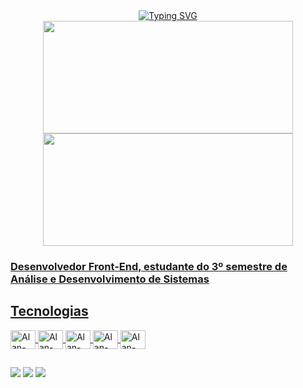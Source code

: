<div align='center'>
<a href="https://git.io/typing-svg"><img src="https://readme-typing-svg.demolab.com?font=Fira+Code&pause=1000&color=E7F6F7&vCenter=true&width=435&lines=Ol%C3%A1%2C+eu+sou+o+Alan+Felipe%F0%9F%91%8B" alt="Typing SVG" /></a>
</div>

<div align="center">
  <a href="https://github.com/alanfljesus">
  <img height="180em" width="400em"src="https://github-readme-stats.vercel.app/api?username=alanfljesus&show_icons=true&theme=dracula&include_all_commits=true&count_private=true"/>
  <img height="180em" width="400em" src="https://github-readme-stats.vercel.app/api/top-langs/?username=alanfljesus&layout=compact&langs_count=7&theme=dracula"/>
</div>
  
  ### Desenvolvedor Front-End, estudante do 3º semestre de Análise e Desenvolvimento de Sistemas
  
 ## Tecnologias
  
  <div style="display: inline_block">
  <img align="center" title="JavaScript" alt="Alan-Js" height="30" width="40" src="https://xesque.rocketseat.dev/platform/tech/javascript.svg">
  <img align="center" title="TypeScript" alt="Alan-TypeScript" height="30" width="40" src="https://xesque.rocketseat.dev/platform/tech/typescript.svg">
  <img align="center" title="Node.js" alt="Alan-Node.JS" height="30" width="40" src="https://xesque.rocketseat.dev/platform/tech/node.svg">
  <img align="center" title="ReactJs" alt="Alan-ReactJs" height="30" width="40" src="https://xesque.rocketseat.dev/platform/tech/reactjs.svg"> 
  <img align="center" title="NextJs" alt="Alan-NextJs" height="30" width="40" src="https://xesque.rocketseat.dev/platform/tech/nextjs.svg"> 
  </div>
    
  <div style="display: inline_block">
    
  </div>

  ##
 
  <div> 
<a href="https://www.instagram.com/alanflj014/" target="_blank"><img src="https://img.shields.io/badge/-Instagram-%23E4405F?style=for-the-badge&logo=instagram&logoColor=white" target="_blank"></a>
<a href = "mailto:alanfljesus@hotmail.com"><img src="https://img.shields.io/badge/-Gmail-%23333?style=for-the-badge&logo=gmail&logoColor=white" target="_blank"></a>
<a href="https://www.linkedin.com/in/alanfelipejesus/" target="_blank"><img src="https://img.shields.io/badge/-LinkedIn-%230077B5?style=for-the-badge&logo=linkedin&logoColor=white" target="_blank"></a> 

 
  <!--[Snake animation](https://github.com/rafaballerini/rafaballerini/blob/output/github-contribution-grid-snake.svg)-->
    
</div>
  
